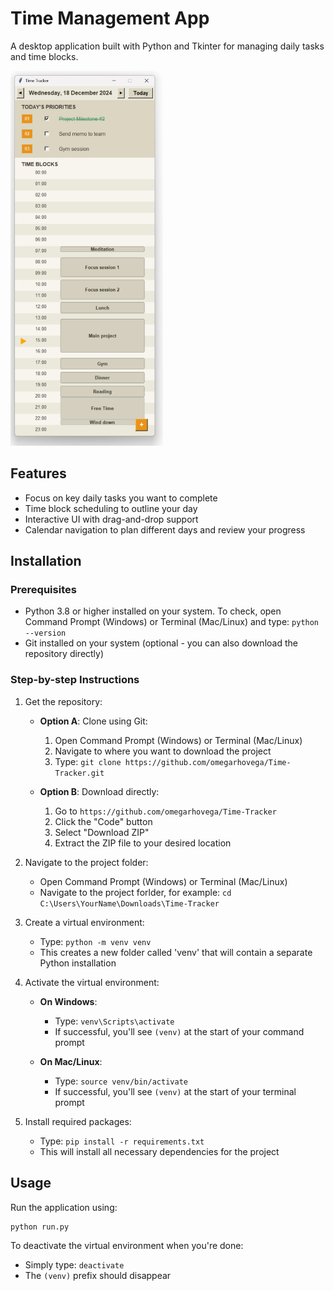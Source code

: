 # Time Management App

A desktop application built with Python and Tkinter for managing daily tasks and time blocks.

<img src="Time_tracker.png" alt="Time Tracker" height="600"/>

## Features
- Focus on key daily tasks you want to complete
- Time block scheduling to outline your day
- Interactive UI with drag-and-drop support
- Calendar navigation to plan different days and review your progress

## Installation

### Prerequisites
- Python 3.8 or higher installed on your system. To check, open Command Prompt (Windows) or Terminal (Mac/Linux) and type: `python --version`
- Git installed on your system (optional - you can also download the repository directly)

### Step-by-step Instructions

1. Get the repository:
   - **Option A**: Clone using Git:
     1. Open Command Prompt (Windows) or Terminal (Mac/Linux)
     2. Navigate to where you want to download the project
     3. Type: `git clone https://github.com/omegarhovega/Time-Tracker.git`
   
   - **Option B**: Download directly:
     1. Go to `https://github.com/omegarhovega/Time-Tracker`
     2. Click the "Code" button
     3. Select "Download ZIP"
     4. Extract the ZIP file to your desired location

2. Navigate to the project folder:
   - Open Command Prompt (Windows) or Terminal (Mac/Linux)
   - Navigate to the project forlder, for example: `cd C:\Users\YourName\Downloads\Time-Tracker`

3. Create a virtual environment:
   - Type: `python -m venv venv`
   - This creates a new folder called 'venv' that will contain a separate Python installation

4. Activate the virtual environment:
   - **On Windows**:
     - Type: `venv\Scripts\activate`
     - If successful, you'll see `(venv)` at the start of your command prompt
   
   - **On Mac/Linux**:
     - Type: `source venv/bin/activate`
     - If successful, you'll see `(venv)` at the start of your terminal prompt

5. Install required packages:
   - Type: `pip install -r requirements.txt`
   - This will install all necessary dependencies for the project

## Usage
Run the application using:
```python
python run.py
```

To deactivate the virtual environment when you're done:
  - Simply type: `deactivate`
  - The `(venv)` prefix should disappear
